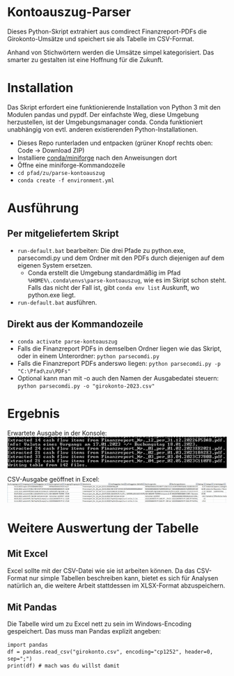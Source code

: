 # Kontoauszug-Parser
Dieses Python-Skript extrahiert aus comdirect Finanzreport-PDFs die Girokonto-Umsätze und speichert sie als Tabelle im CSV-Format.

Anhand von Stichwörtern werden die Umsätze simpel kategorisiert. Das smarter zu gestalten ist eine Hoffnung für die Zukunft.
# Installation
Das Skript erfordert eine funktionierende Installation von Python 3 mit den Modulen pandas und pypdf. Der einfachste Weg, diese Umgebung herzustellen, ist der Umgebungsmanager conda. Conda funktioniert unabhängig von evtl. anderen existierenden Python-Installationen.
* Dieses Repo runterladen und entpacken (grüner Knopf rechts oben: Code -> Download ZIP)
* Installiere [conda/miniforge](https://github.com/conda-forge/miniforge#miniforge3) nach den Anweisungen dort
* Öffne eine miniforge-Kommandozeile
* `cd pfad/zu/parse-kontoauszug`
* `conda create -f environment.yml`
# Ausführung
## Per mitgeliefertem Skript
* `run-default.bat` bearbeiten: Die drei Pfade zu python.exe, parsecomdi.py und dem Ordner mit den PDFs durch diejenigen auf dem eigenen System ersetzen.
  * Conda erstellt die Umgebung standardmäßig im Pfad `%HOME%\.conda\envs\parse-kontoauszug`, wie es im Skript schon steht. Falls das nicht der Fall ist, gibt `conda env list` Auskunft, wo python.exe liegt.  
* `run-default.bat` ausführen.
## Direkt aus der Kommandozeile
* `conda activate parse-kontoauszug`
* Falls die Finanzreport PDFs in demselben Ordner liegen wie das Skript, oder in einem Unterordner: `python parsecomdi.py`
* Falls die Finanzreport PDFs anderswo liegen:  `python parsecomdi.py -p "C:\Pfad\zu\PDFs"`
* Optional kann man mit -o auch den Namen der Ausgabedatei steuern: `python parsecomdi.py -o "girokonto-2023.csv"`
# Ergebnis
Erwartete Ausgabe in der Konsole:
![Erwartete Ausgabe in der Konsole](readme/console-out.jpg)

CSV-Ausgabe geöffnet in Excel:
![Tabelle in Excel](readme/output-excel.jpg)
# Weitere Auswertung der Tabelle
## Mit Excel
Excel sollte mit der CSV-Datei wie sie ist arbeiten können. Da das CSV-Format nur simple Tabellen beschreiben kann, bietet es sich für Analysen natürlich an, die weitere Arbeit stattdessen im XLSX-Format abzuspeichern.
## Mit Pandas
Die Tabelle wird um zu Excel nett zu sein im Windows-Encoding gespeichert. Das muss man Pandas explizit angeben:
```
import pandas
df = pandas.read_csv("girokonto.csv", encoding="cp1252", header=0, sep=";")
print(df) # mach was du willst damit
```
